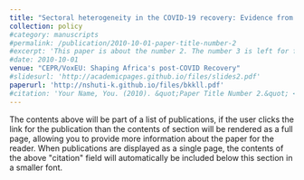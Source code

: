 ```yaml
---
title: "Sectoral heterogeneity in the COVID-19 recovery: Evidence from Rwanda"
collection: policy
#category: manuscripts
#permalink: /publication/2010-10-01-paper-title-number-2
#excerpt: 'This paper is about the number 2. The number 3 is left for future work.'
#date: 2010-10-01
venue: "CEPR/VoxEU: Shaping Africa's post-COVID Recovery"
#slidesurl: 'http://academicpages.github.io/files/slides2.pdf'
paperurl: 'http://nshuti-k.github.io/files/bkkll.pdf'
#citation: 'Your Name, You. (2010). &quot;Paper Title Number 2.&quot; <i>Journal 1</i>. 1(2).'
---
```


The contents above will be part of a list of publications, if the user clicks the link for the publication than the contents of section will be rendered as a full page, allowing you to provide more information about the paper for the reader. When publications are displayed as a single page, the contents of the above "citation" field will automatically be included below this section in a smaller font.